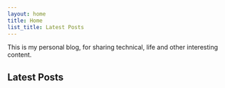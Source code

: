 ```yaml
---
layout: home
title: Home
list_title: Latest Posts
---
```


This is my personal blog, for sharing technical, life and other interesting content.

## Latest Posts
